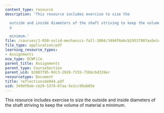 ```yaml
---
content_type: resource
description: 'This resource includes exercise to size the

  outside and inside diameters of the shaft striving to keep the volume of material
  a

  minimum.'
file: /courses/1-050-solid-mechanics-fall-2004/349df0abcb29537907aa5e1cc99ab85e_reflectionsde044.pdf
file_type: application/pdf
learning_resource_types:
- Assignments
ocw_type: OCWFile
parent_title: Assignments
parent_type: CourseSection
parent_uid: b2807f85-9dc3-2920-f155-75bbcbd328ec
resourcetype: Document
title: reflectionsde044.pdf
uid: 349df0ab-cb29-5379-07aa-5e1cc99ab85e
---
```

This resource includes exercise to size the
outside and inside diameters of the shaft striving to keep the volume of material a
minimum.

